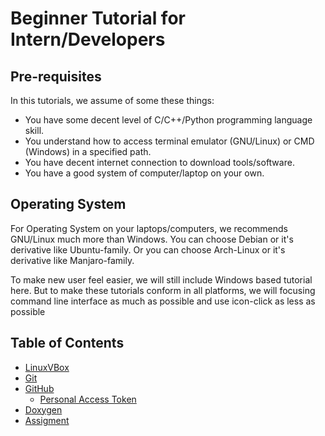 # Beginner Tutorial for Intern/Developers

## Pre-requisites

In this tutorials, we assume of some these things:
- You have some decent level of C/C++/Python programming language skill.
- You understand how to access terminal emulator (GNU/Linux) or CMD (Windows) in a specified path.
- You have decent internet connection to download tools/software.
- You have a good system of computer/laptop on your own.

## Operating System

For Operating System on your laptops/computers, we recommends GNU/Linux much more than Windows.
You can choose Debian or it's derivative like Ubuntu-family.
Or you can choose Arch-Linux or it's derivative like Manjaro-family.

To make new user feel easier, we will still include Windows based tutorial here.
But to make these tutorials conform in all platforms, we will focusing command line interface as much as possible and use icon-click as less as possible

## Table of Contents
- [LinuxVBox](https://github.com/mekatronik-achmadi/md_tutorial/blob/master/internship/tutorials/linuxvbox.md)
- [Git](https://github.com/mekatronik-achmadi/md_tutorial/blob/master/electronic/tutorials/git.md)
- [GitHub](https://github.com/mekatronik-achmadi/md_tutorial/blob/master/electronic/tutorials/github.md)
	+ [Personal Access Token](https://github.com/mekatronik-achmadi/md_tutorial/blob/master/internship/tutorials/token.md)
- [Doxygen](https://github.com/mekatronik-achmadi/md_tutorial/blob/master/electronic/tutorials/doxygen.md)
- [Assigment](https://github.com/mekatronik-achmadi/md_tutorial/blob/master/internship/tutorials/assignment.md)
